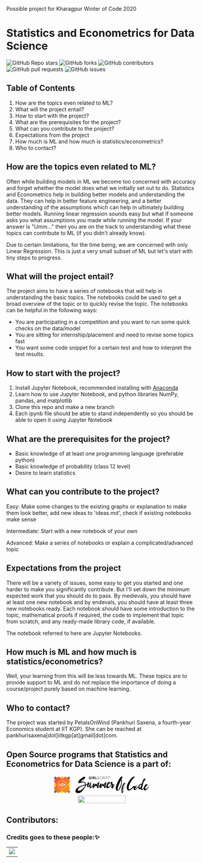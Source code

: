 Possible project for Kharagpur Winter of Code 2020

# Statistics and Econometrics for Data Science
![GitHub Repo stars](https://img.shields.io/github/stars/PetalsOnWind/Statistics-and-Econometrics-for-Data-Science?color=2E61C5&logo=Github&style=for-the-badge)
![GitHub forks](https://img.shields.io/github/forks/PetalsOnWind/Statistics-and-Econometrics-for-Data-Science?color=2E61C5&logo=Github&style=for-the-badge)
![GitHub contributors](https://img.shields.io/github/contributors/PetalsOnWind/Statistics-and-Econometrics-for-Data-Science?color=2E61C5&logo=Github&style=for-the-badge)
![GitHub pull requests](https://img.shields.io/github/issues-pr/PetalsOnWind/Statistics-and-Econometrics-for-Data-Science?logo=Github&style=for-the-badge)
![GitHub issues](https://img.shields.io/github/issues/PetalsOnWind/Statistics-and-Econometrics-for-Data-Science?logo=Github&style=for-the-badge)

## Table of Contents
1. How are the topics even related to ML?
2. What will the project entail?
3. How to start with the project?
4. What are the prerequisites for the project?
5. What can you contribute to the project?
6. Expectations from the project
7. How much is ML and how much is statistics/econometrics?
8. Who to contact?
 
 
 
## How are the topics even related to ML?
Often while building models in ML we become too concerned with accuracy and forget whether
the model does what we initially set out to do. Statistics and Econometrics help in
building better models and understanding the data. They can help in better feature engineering,
and a better understanding of the assumptions which can help in ultimately building better models.
Running linear regression sounds easy but what if someone asks you what assumptions you made
while running the model. If your answer is "Umm..." then you are on the track to understanding
what these topics can contribute to ML (if you didn't already know). 
 
Due to certain limitations, for the time being, we are concerned with only Linear Regression.
This is just a very small subset of ML but let's start with tiny steps to progress.
 
 
 
## What will the project entail?
The project aims to have a series of notebooks that will help in understanding the basic topics.
The notebooks could be used to get a broad overview of the topic or to quickly revise the topic.
The notebooks can be helpful in the following ways:
- You are participating in a competition and you want to run some quick checks on the data/model
- You are sitting for internship/placement and need to revise some topics fast
- You want some code snippet for a certain test and how to interpret the test results.
 
 
 
## How to start with the project?
1. Install Jupyter Notebook, recommended installing with [Anaconda](https://www.anaconda.com/products/individual)
2. Learn how to use Jupyter Notebook, and python libraries NumPy, pandas, and matplotlib 
3. Clone this repo and make a new branch
4. Each ipynb file should be able to stand independently so you should be able to open it using Jupyter Notebook
 
 
 
## What are the prerequisites for the project?
- Basic knowledge of at least one programming language (preferable python)
- Basic knowledge of probability (class 12 level)
- Desire to learn statistics 
 
 
 
## What can you contribute to the project?
Easy: Make some changes to the existing graphs or explanation to make them look better, 
add new ideas to 'ideas.md', check if existing notebooks make sense
 
Intermediate: Start with a new notebook of your own
 
Advanced: Make a series of notebooks or explain a complicated/advanced topic
 
 
 
## Expectations from the project
There will be a variety of issues, some easy to get you started and one harder to make you 
significantly contribute. But I'll set down the minimum expected work that you should do to 
pass. By medievals, you should have at least one new notebook and by endevals, you should have 
at least three new notebooks ready. Each notebook should have some introduction to the topic, 
mathematical proofs if required, the code to implement that topic from scratch, and any ready-made
library code, if available. 
 
The notebook referred to here are Jupyter Notebooks.
 
 
 
## How much is ML and how much is statistics/econometrics?
Well, your learning from this will be less towards ML. These topics are to provide support to ML
and do not replace the importance of doing a course/project purely based on machine learning.
 
 
 
## Who to contact?
The project was started by PetalsOnWind (Pankhuri Saxena, a fourth-year Economics student at IIT KGP).
She can be reached at pankhurisaxena[dot]iitkgp[at]gmail[dot]com.

## Open Source programs that Statistics and Econometrics for Data Science is a part of:

<p align="center">
 <a>
 <img  width="50%" height="30%" src="https://raw.githubusercontent.com/GirlScriptSummerOfCode/MentorshipProgram/master/GSsoc%20Type%20Logo%20Black.png">

<img  width="50%" height="30%" src="https://miro.medium.com/max/637/1*avBtuT1NWH81aQyZPbQRMQ.png">



## Contributors:

### Credits goes to these people:✨

<table>
	<tr>
		<td>
<a href="https://github.com/PetalsOnWind/Statistics-and-Econometrics-for-Data-Science/graphs/contributors">
  <img src="https://contrib.rocks/image?repo=PetalsOnWind/Statistics-and-Econometrics-for-Data-Science" />
</a>
		</td>
	</tr>
</table>

